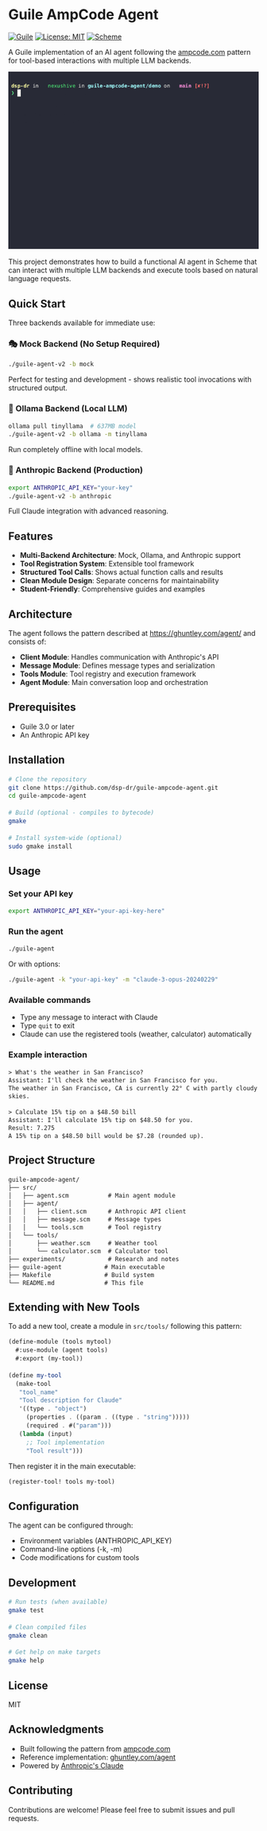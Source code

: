 # Guile AmpCode Agent

[![Guile](https://img.shields.io/badge/Guile-2.2%2B-blue.svg)](https://www.gnu.org/software/guile/)
[![License: MIT](https://img.shields.io/badge/License-MIT-yellow.svg)](https://opensource.org/licenses/MIT)
[![Scheme](https://img.shields.io/badge/Scheme-R7RS-green.svg)](https://small.r7rs.org/)

A Guile implementation of an AI agent following the [ampcode.com](https://ampcode.com/how-to-build-an-agent) pattern for tool-based interactions with multiple LLM backends.

![Demo](demo/demo-improved.gif)

This project demonstrates how to build a functional AI agent in Scheme that can interact with multiple LLM backends and execute tools based on natural language requests.

## Quick Start

Three backends available for immediate use:

### 🎭 Mock Backend (No Setup Required)
```bash
./guile-agent-v2 -b mock
```
Perfect for testing and development - shows realistic tool invocations with structured output.

### 🦙 Ollama Backend (Local LLM)
```bash
ollama pull tinyllama  # 637MB model
./guile-agent-v2 -b ollama -m tinyllama
```
Run completely offline with local models.

### 🤖 Anthropic Backend (Production)
```bash
export ANTHROPIC_API_KEY="your-key"
./guile-agent-v2 -b anthropic
```
Full Claude integration with advanced reasoning.

## Features

- **Multi-Backend Architecture**: Mock, Ollama, and Anthropic support
- **Tool Registration System**: Extensible tool framework  
- **Structured Tool Calls**: Shows actual function calls and results
- **Clean Module Design**: Separate concerns for maintainability
- **Student-Friendly**: Comprehensive guides and examples

## Architecture

The agent follows the pattern described at https://ghuntley.com/agent/ and consists of:

- **Client Module**: Handles communication with Anthropic's API
- **Message Module**: Defines message types and serialization
- **Tools Module**: Tool registry and execution framework
- **Agent Module**: Main conversation loop and orchestration

## Prerequisites

- Guile 3.0 or later
- An Anthropic API key

## Installation

```bash
# Clone the repository
git clone https://github.com/dsp-dr/guile-ampcode-agent.git
cd guile-ampcode-agent

# Build (optional - compiles to bytecode)
gmake

# Install system-wide (optional)
sudo gmake install
```

## Usage

### Set your API key

```bash
export ANTHROPIC_API_KEY="your-api-key-here"
```

### Run the agent

```bash
./guile-agent
```

Or with options:

```bash
./guile-agent -k "your-api-key" -m "claude-3-opus-20240229"
```

### Available commands

- Type any message to interact with Claude
- Type `quit` to exit
- Claude can use the registered tools (weather, calculator) automatically

### Example interaction

```
> What's the weather in San Francisco?
Assistant: I'll check the weather in San Francisco for you.
The weather in San Francisco, CA is currently 22° C with partly cloudy skies.

> Calculate 15% tip on a $48.50 bill
Assistant: I'll calculate 15% tip on $48.50 for you.
Result: 7.275
A 15% tip on a $48.50 bill would be $7.28 (rounded up).
```

## Project Structure

```
guile-ampcode-agent/
├── src/
│   ├── agent.scm           # Main agent module
│   ├── agent/
│   │   ├── client.scm      # Anthropic API client
│   │   ├── message.scm     # Message types
│   │   └── tools.scm       # Tool registry
│   └── tools/
│       ├── weather.scm     # Weather tool
│       └── calculator.scm  # Calculator tool
├── experiments/            # Research and notes
├── guile-agent            # Main executable
├── Makefile               # Build system
└── README.md              # This file
```

## Extending with New Tools

To add a new tool, create a module in `src/tools/` following this pattern:

```scheme
(define-module (tools mytool)
  #:use-module (agent tools)
  #:export (my-tool))

(define my-tool
  (make-tool
   "tool_name"
   "Tool description for Claude"
   '((type . "object")
     (properties . ((param . ((type . "string")))))
     (required . #("param")))
   (lambda (input)
     ;; Tool implementation
     "Tool result")))
```

Then register it in the main executable:

```scheme
(register-tool! tools my-tool)
```

## Configuration

The agent can be configured through:

- Environment variables (ANTHROPIC_API_KEY)
- Command-line options (-k, -m)
- Code modifications for custom tools

## Development

```bash
# Run tests (when available)
gmake test

# Clean compiled files
gmake clean

# Get help on make targets
gmake help
```

## License

MIT

## Acknowledgments

- Built following the pattern from [ampcode.com](https://ampcode.com/how-to-build-an-agent)
- Reference implementation: [ghuntley.com/agent](https://ghuntley.com/agent/)
- Powered by [Anthropic's Claude](https://www.anthropic.com/)

## Contributing

Contributions are welcome! Please feel free to submit issues and pull requests.
